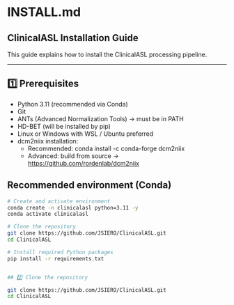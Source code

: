 # INSTALL.md

## ClinicalASL Installation Guide

This guide explains how to install the ClinicalASL processing pipeline.

---

## 1️⃣ Prerequisites

- Python 3.11 (recommended via Conda)
- Git
- ANTs (Advanced Normalization Tools) → must be in PATH
- HD-BET (will be installed by pip)
- Linux or Windows with WSL / Ubuntu preferred
- dcm2niix installation:
    - Recommended: conda install -c conda-forge dcm2niix
    - Advanced: build from source → https://github.com/rordenlab/dcm2niix
    
## Recommended environment (Conda)

```bash
# Create and activate environment
conda create -n clinicalasl python=3.11 -y
conda activate clinicalasl

# Clone the repository
git clone https://github.com/JSIERO/ClinicalASL.git
cd ClinicalASL

# Install required Python packages
pip install -r requirements.txt


## 2️⃣ Clone the repository

git clone https://github.com/JSIERO/ClinicalASL.git
cd ClinicalASL

